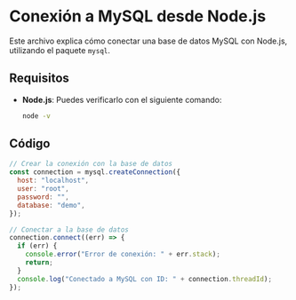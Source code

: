 # Conexión a MySQL desde Node.js

Este archivo explica cómo conectar una base de datos MySQL con Node.js, utilizando el paquete `mysql`.

## Requisitos

- **Node.js**: Puedes verificarlo con el siguiente comando:

  ```bash
  node -v
  ```

## Código

```javascript
// Crear la conexión con la base de datos
const connection = mysql.createConnection({
  host: "localhost", 
  user: "root",
  password: "",
  database: "demo",
});

// Conectar a la base de datos
connection.connect((err) => {
  if (err) {
    console.error("Error de conexión: " + err.stack);
    return;
  }
  console.log("Conectado a MySQL con ID: " + connection.threadId);
});
```
